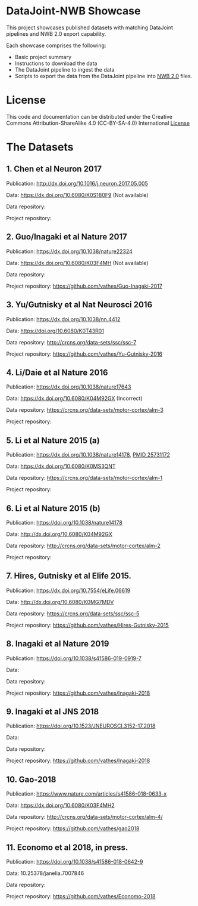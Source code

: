 # DataJoint-NWB Showcase

This project showcases published datasets with matching DataJoint pipelines and NWB 2.0 export capability.

Each showcase comprises the following:

* Basic project summary
* Instructions to download the data
* The DataJoint pipeline to ingest the data
* Scripts to export the data from the DataJoint pipeline into [NWB 2.0](https://www.nwb.org/2017/11/11/nwb-2-0-beta-released/) files.

# License
This code and documentation can be distributed under the Creative Commons Attribution-ShareAlike 4.0 (CC-BY-SA-4.0) International [License](LICENSE.md)

# The Datasets

## 1. Chen et al Neuron 2017

Publication: http://dx.doi.org/10.1016/j.neuron.2017.05.005

Data: https://dx.doi.org/10.6080/K0S180F9 (Not available)

Data repository:

Project repository: 

## 2. Guo/Inagaki et al Nature 2017

Publication: https://dx.doi.org/10.1038/nature22324

Data: https://dx.doi.org/10.6080/K03F4MH (Not available)

Data repository: 

Project repository: https://github.com/vathes/Guo-Inagaki-2017

## 3. Yu/Gutnisky et al Nat Neurosci 2016

Publication: https://dx.doi.org/10.1038/nn.4412

Data: https://doi.org/10.6080/K0T43R01 

Data repository: http://crcns.org/data-sets/ssc/ssc-7

Project repository: https://github.com/vathes/Yu-Gutnisky-2016

## 4. Li/Daie et al Nature 2016

Publication: https://dx.doi.org/10.1038/nature17643 

Data: https://dx.doi.org/10.6080/K04M92GX (Incorrect)

Data repository: https://crcns.org/data-sets/motor-cortex/alm-3

Project repository: 

## 5. Li et al Nature 2015 (a)

Publication:  https://dx.doi.org/10.1038/nature14178, [PMID 25731172](https://www.ncbi.nlm.nih.gov/pubmed/25731172)

Data: https://dx.doi.org/10.6080/K0MS3QNT

Data repository: https://crcns.org/data-sets/motor-cortex/alm-1

Project repository: 

## 6. Li et al Nature 2015 (b)

Publication: https://doi.org/10.1038/nature14178

Data: http://dx.doi.org/10.6080/K04M92GX

Data repository: http://crcns.org/data-sets/motor-cortex/alm-2

Project repository: 

## 7. Hires, Gutnisky et al Elife 2015.

Publication: https://dx.doi.org/10.7554/eLife.06619

Data: http://dx.doi.org/10.6080/K0MG7MDV

Data repository: https://crcns.org/data-sets/ssc/ssc-5

Project repository: https://github.com/vathes/Hires-Gutnisky-2015

## 8. Inagaki et al Nature 2019

Publication: https://doi.org/10.1038/s41586-019-0919-7

Data:

Data repository:

Project repository: https://github.com/vathes/Inagaki-2018

## 9. Inagaki et al JNS 2018 

Publication: https://doi.org/10.1523/JNEUROSCI.3152-17.2018

Data:

Data repository:

Project repository: https://github.com/vathes/Inagaki-2018

## 10. Gao-2018 

Publication: https://www.nature.com/articles/s41586-018-0633-x

Data: https://dx.doi.org/10.6080/K03F4MH2

Data repository: http://crcns.org/data-sets/motor-cortex/alm-4/

Project repository: https://github.com/vathes/gao2018

## 11. Economo et al 2018, in press. 

Publication: https://doi.org/10.1038/s41586-018-0642-9

Data: 10.25378/janelia.7007846

Data repository: 

Project repository: https://github.com/vathes/Economo-2018

